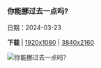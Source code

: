 ### 你能挪过去一点吗?

日期：2024-03-23

**下载**  |  [1920x1080](https://cn.bing.com/th?id=OHR.WhiteEyes_ZH-CN1130380430_1920x1080.jpg)  |  [3840x2160](https://cn.bing.com/th?id=OHR.WhiteEyes_ZH-CN1130380430_UHD.jpg)

![你能挪过去一点吗?](https://cn.bing.com/th?id=OHR.WhiteEyes_ZH-CN1130380430_1920x1080.jpg "樱花树枝上的灰胸绣眼鸟，韩国 (© TigerSeo/Getty Images)")

